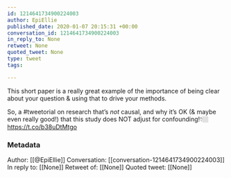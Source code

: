 ```yaml
---
id: 1214641734900224003
author: EpiEllie
published_date: 2020-01-07 20:15:31 +00:00
conversation_id: 1214641734900224003
in_reply_to: None
retweet: None
quoted_tweet: None
type: tweet
tags:

---
```


This short paper is a really great example of the importance of being clear about your question &amp; using that to drive your methods. 

So, a #tweetorial on research that’s *not* causal, and why it’s OK (&amp; maybe even really good!) that this study does NOT adjust for confounding!👇🏼 https://t.co/b38uDtMtgo

### Metadata

Author: [[@EpiEllie]]
Conversation: [[conversation-1214641734900224003]]
In reply to: [[None]]
Retweet of: [[None]]
Quoted tweet: [[None]]
